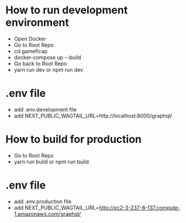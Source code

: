 # How to run development environment

- Open Docker
- Go to Root Repo
- cd gameficap
- docker-compose up --build
- Go back to Root Repo
- yarn run dev or npm run dev

# .env file

- add .env.development file
- add NEXT_PUBLIC_WAGTAIL_URL=http://localhost:8000/graphql/

# How to build for production

- Go to Root Repo
- yarn run build or npm run build

# .env file

- add .env.production file
- add NEXT_PUBLIC_WAGTAIL_URL=http://ec2-3-237-8-137.compute-1.amazonaws.com/graphql/
